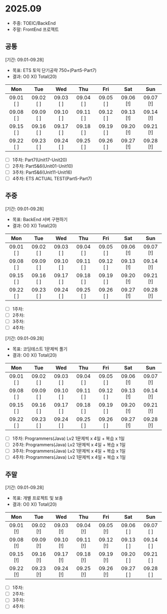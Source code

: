 # 2025.09
- 주중: TOEIC/BackEnd
- 주말: FrontEnd 프로젝트

## 공통
[기간: 09.01-09.28]
- 목표: ETS 토익 단기공략 750+(Part5-Part7)
- 결과: O() X() Total(20)

| Mon | Tue | Wed | Thu | Fri | Sat | Sun |
| :---: | :---: | :---: | :---: | :---: | :---: | :---: |
| 09.01 [ ] | 09.02 [ ] | 09.03 [ ] | 09.04 [ ] | 09.05 [ ] | 09.06 [!] | 09.07 [!] | 
| 09.08 [ ] | 09.09 [ ] | 09.10 [ ] | 09.11 [ ] | 09.12 [ ] | 09.13 [!] | 09.14 [!] | 
| 09.15 [ ] | 09.16 [ ] | 09.17 [ ] | 09.18 [ ] | 09.19 [ ] | 09.20 [!] | 09.21 [!] | 
| 09.22 [ ] | 09.23 [ ] | 09.24 [ ] | 09.25 [ ] | 09.26 [ ] | 09.27 [!] | 09.28 [!] | 

- [ ] 1주차: Part7(Unit17-Unit20)
- [ ] 2주차: Part5&6(Unit01-Unit10)
- [ ] 3주차: Part5&6(Unit11-Unit16)
- [ ] 4주차: ETS ACTUAL TEST(Part5-Part7)

## 주중
[기간: 09.01-09.28]
- 목표: BackEnd 서버 구현하기
- 결과: O() X() Total(20)

| Mon | Tue | Wed | Thu | Fri | Sat | Sun |
| :---: | :---: | :---: | :---: | :---: | :---: | :---: |
| 09.01 [ ] | 09.02 [ ] | 09.03 [ ] | 09.04 [ ] | 09.05 [ ] | 09.06 [!] | 09.07 [!] | 
| 09.08 [ ] | 09.09 [ ] | 09.10 [ ] | 09.11 [ ] | 09.12 [ ] | 09.13 [!] | 09.14 [!] | 
| 09.15 [ ] | 09.16 [ ] | 09.17 [ ] | 09.18 [ ] | 09.19 [ ] | 09.20 [!] | 09.21 [!] | 
| 09.22 [ ] | 09.23 [ ] | 09.24 [ ] | 09.25 [ ] | 09.26 [ ] | 09.27 [!] | 09.28 [!] | 

- [ ] 1주차: 
- [ ] 2주차: 
- [ ] 3주차: 
- [ ] 4주차: 

[기간: 09.01-09.28]
- 목표: 코딩테스트 1문제씩 풀기
- 결과: O() X() Total(20)

| Mon | Tue | Wed | Thu | Fri | Sat | Sun |
| :---: | :---: | :---: | :---: | :---: | :---: | :---: |
| 09.01 [ ] | 09.02 [ ] | 09.03 [ ] | 09.04 [ ] | 09.05 [ ] | 09.06 [!] | 09.07 [!] | 
| 09.08 [ ] | 09.09 [ ] | 09.10 [ ] | 09.11 [ ] | 09.12 [ ] | 09.13 [!] | 09.14 [!] | 
| 09.15 [ ] | 09.16 [ ] | 09.17 [ ] | 09.18 [ ] | 09.19 [ ] | 09.20 [!] | 09.21 [!] | 
| 09.22 [ ] | 09.23 [ ] | 09.24 [ ] | 09.25 [ ] | 09.26 [ ] | 09.27 [!] | 09.28 [!] | 

- [ ] 1주차: Programmers(Java) Lv2 1문제씩 x 4일 + 복습 x 1일
- [ ] 2주차: Programmers(Java) Lv2 1문제씩 x 4일 + 복습 x 1일
- [ ] 3주차: Programmers(Java) Lv2 1문제씩 x 4일 + 복습 x 1일
- [ ] 4주차: Programmers(Java) Lv2 1문제씩 x 4일 + 복습 x 1일

## 주말
[기간: 09.01-09.28]
- 목표: 개별 프로젝트 및 보충
- 결과: O() X() Total(20)

| Mon | Tue | Wed | Thu | Fri | Sat | Sun |
| :---: | :---: | :---: | :---: | :---: | :---: | :---: |
| 09.01 [!] | 09.02 [!] | 09.03 [!] | 09.04 [!] | 09.05 [!] | 09.06 [ ] | 09.07 [ ] | 
| 09.08 [!] | 09.09 [!] | 09.10 [!] | 09.11 [!] | 09.12 [!] | 09.13 [ ] | 09.14 [ ] | 
| 09.15 [!] | 09.16 [!] | 09.17 [!] | 09.18 [!] | 09.19 [!] | 09.20 [ ] | 09.21 [ ] | 
| 09.22 [!] | 09.23 [!] | 09.24 [!] | 09.25 [!] | 09.26 [!] | 09.27 [ ] | 09.28 [ ] | 

- [ ] 1주차: 
- [ ] 2주차: 
- [ ] 3주차: 
- [ ] 4주차: 
